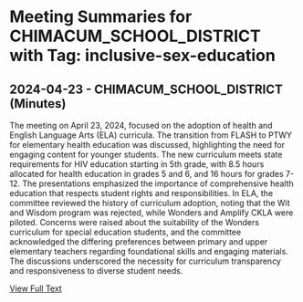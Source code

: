 # Meeting Summaries for CHIMACUM_SCHOOL_DISTRICT with Tag: inclusive-sex-education

## 2024-04-23 - CHIMACUM_SCHOOL_DISTRICT (Minutes)

The meeting on April 23, 2024, focused on the adoption of health and English Language Arts (ELA) curricula. The transition from FLASH to PTWY for elementary health education was discussed, highlighting the need for engaging content for younger students. The new curriculum meets state requirements for HIV education starting in 5th grade, with 8.5 hours allocated for health education in grades 5 and 6, and 16 hours for grades 7-12. The presentations emphasized the importance of comprehensive health education that respects student rights and responsibilities. In ELA, the committee reviewed the history of curriculum adoption, noting that the Wit and Wisdom program was rejected, while Wonders and Amplify CKLA were piloted. Concerns were raised about the suitability of the Wonders curriculum for special education students, and the committee acknowledged the differing preferences between primary and upper elementary teachers regarding foundational skills and engaging materials. The discussions underscored the necessity for curriculum transparency and responsiveness to diverse student needs.

[View Full Text](https://raw.githubusercontent.com/VoronoiPerspectives/WashingtonStateSchoolBoardExplorer/refs/heads/main/data/countries/usa/states/wa/counties/jefferson/school_boards/chimacum_school_district/2024/2024-04-23-aprilimc-minutes.txt)

